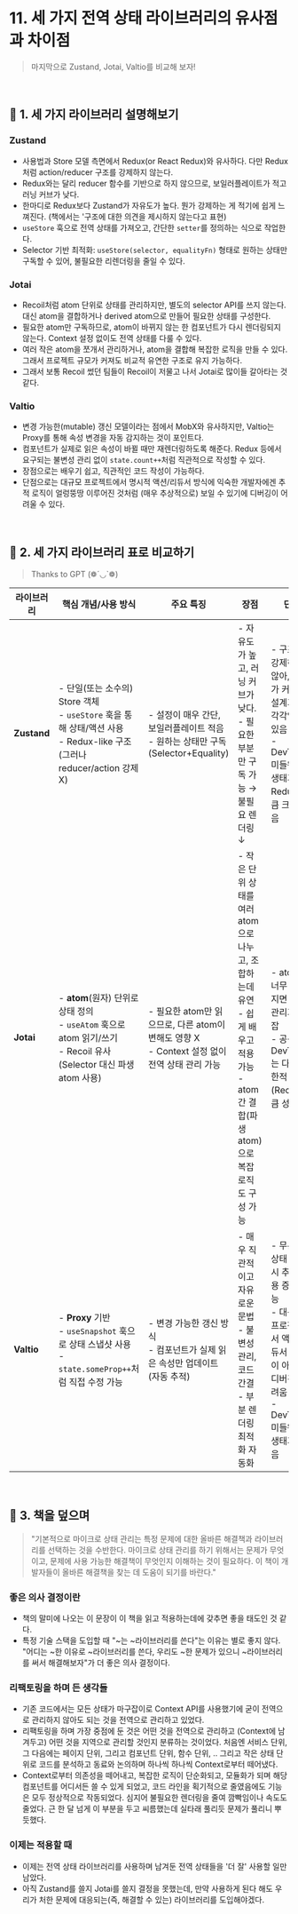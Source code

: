 # 11. 세 가지 전역 상태 라이브러리의 유사점과 차이점

> 마지막으로 Zustand, Jotai, Valtio를 비교해 보자!

<br/>

## 🔖 1. 세 가지 라이브러리 설명해보기

### Zustand

- 사용법과 Store 모델 측면에서 Redux(or React Redux)와 유사하다. 다만 Redux처럼 action/reducer 구조를 강제하지 않는다.
- Redux와는 달리 reducer 함수를 기반으로 하지 않으므로, 보일러플레이트가 적고 러닝 커브가 낮다.
- 한마디로 Redux보다 Zustand가 자유도가 높다. 뭔가 강제하는 게 적기에 쉽게 느껴진다. (책에서는 '구조에 대한 의견을 제시하지 않는다고 표현)
- `useStore` 훅으로 전역 상태를 가져오고, 간단한 `setter`를 정의하는 식으로 작업한다.
- Selector 기반 최적화: `useStore(selector, equalityFn)` 형태로 원하는 상태만 구독할 수 있어, 불필요한 리렌더링을 줄일 수 있다.

### Jotai

- Recoil처럼 atom 단위로 상태를 관리하지만, 별도의 selector API를 쓰지 않는다. 대신 atom을 결합하거나 derived atom으로 만들어 필요한 상태를 구성한다.
- 필요한 atom만 구독하므로, atom이 바뀌지 않는 한 컴포넌트가 다시 렌더링되지 않는다. Context 설정 없이도 전역 상태를 다룰 수 있다.
- 여러 작은 atom을 쪼개서 관리하거나, atom을 결합해 복잡한 로직을 만들 수 있다. 그래서 프로젝트 규모가 커져도 비교적 유연한 구조로 유지 가능하다.
- 그래서 보통 Recoil 썼던 팀들이 Recoil이 저물고 나서 Jotai로 많이들 갈아타는 것 같다.

### Valtio

- 변경 가능한(mutable) 갱신 모델이라는 점에서 MobX와 유사하지만, Valtio는 Proxy를 통해 속성 변경을 자동 감지하는 것이 포인트다.
- 컴포넌트가 실제로 읽은 속성이 바뀔 때만 재렌더링하도록 해준다. Redux 등에서 요구되는 불변성 관리 없이 `state.count++`처럼 직관적으로 작성할 수 있다.
- 장점으로는 배우기 쉽고, 직관적인 코드 작성이 가능하다.
- 단점으로는 대규모 프로젝트에서 명시적 액션/리듀서 방식에 익숙한 개발자에겐 추적 로직이 얼렁뚱땅 이루어진 것처럼 (매우 추상적으로) 보일 수 있기에 디버깅이 어려울 수 있다.

<br/>

## 🔖 2. 세 가지 라이브러리 표로 비교하기

> Thanks to GPT (❁´◡`❁)

| 라이브러리 | 핵심 개념/사용 방식 | 주요 특징 | 장점 | 단점 |
|---|---|---|---|---|
| **Zustand** | - 단일(또는 소수의) Store 객체<br/>- `useStore` 훅을 통해 상태/액션 사용<br/>- Redux-like 구조(그러나 reducer/action 강제 X) | - 설정이 매우 간단, 보일러플레이트 적음<br/>- 원하는 상태만 구독(Selector+Equality) | - 자유도가 높고, 러닝 커브가 낮다.<br/>- 필요한 부분만 구독 가능 → 불필요 렌더링 ↓ | - 구조를 강제하지 않아, 규모가 커지면 설계가 제각각일 수 있음<br/>- DevTools/미들웨어 생태계는 Redux만큼 크지 않음 |
| **Jotai** | - **atom**(원자) 단위로 상태 정의<br/>- `useAtom` 훅으로 atom 읽기/쓰기<br/>- Recoil 유사(Selector 대신 파생 atom 사용) | - 필요한 atom만 읽으므로, 다른 atom이 변해도 영향 X<br/>- Context 설정 없이 전역 상태 관리 가능 | - 작은 단위 상태를 여러 atom으로 나누고, 조합하는데 유연<br/>- 쉽게 배우고 적용 가능<br/>- atom 간 결합(파생 atom)으로 복잡 로직도 구성 가능 | - atom이 너무 많아지면 구조 관리가 복잡<br/>- 공식 DevTools는 다소 제한적 (Recoil만큼 성숙 X) |
| **Valtio** | - **Proxy** 기반<br/>- `useSnapshot` 훅으로 상태 스냅샷 사용<br/>- `state.someProp++`처럼 직접 수정 가능 | - 변경 가능한 갱신 방식<br/>- 컴포넌트가 실제 읽은 속성만 업데이트 (자동 추적) | - 매우 직관적이고 자유로운 문법<br/>- 불변성 관리, 코드 간결<br/>- 부분 렌더링 최적화 자동화 | - 무분별한 상태 변경 시 추적 비용 증가 가능<br/>- 대규모 프로젝트에서 액션/리듀서 기반이 아니라 디버깅 어려움<br/>- DevTools/미들웨어 생태계 적음 |

<br/>

## 🔖 3. 책을 덮으며

> "기본적으로 마이크로 상태 관리는 특정 문제에 대한 올바른 해결책과 라이브러리를 선택하는 것을 수반한다. 마이크로 상태 관리를 하기 위해서는 문제가 무엇이고, 문제에 사용 가능한 해결책이 무엇인지 이해하는 것이 필요하다. 이 책이 개발자들이 올바른 해결책을 찾는 데 도움이 되기를 바란다."

### 좋은 의사 결정이란

- 책의 말미에 나오는 이 문장이 이 책을 읽고 적용하는데에 갖추면 좋을 태도인 것 같다.
- 특정 기술 스택을 도입할 때 "~는 ~라이브러리를 쓴다"는 이유는 별로 좋지 않다. "어디는 ~한 이유로 ~라이브러리를 쓴다, 우리도 ~한 문제가 있으니 ~라이브러리를 써서 해결해보자"가 더 좋은 의사 결정이다.

### 리팩토링을 하며 든 생각들

- 기존 코드에서는 모든 상태가 마구잡이로 Context API를 사용했기에 굳이 전역으로 관리하지 않아도 되는 것을 전역으로 관리하고 있었다.
- 리팩토링을 하며 가장 중점에 둔 것은 어떤 것을 전역으로 관리하고 (Context에 남겨두고) 어떤 것을 지역으로 관리할 것인지 분류하는 것이었다. 처음엔 서비스 단위, 그 다음에는 페이지 단위, 그리고 컴포넌트 단위, 함수 단위, .. 그리고 작은 상태 단위로 코드를 분석하고 동료와 논의하며 하나씩 하나씩 Context로부터 떼어냈다.
- Context로부터 의존성을 떼어내고, 복잡한 로직이 단순화되고, 모듈화가 되며 해당 컴포넌트를 어디서든 쓸 수 있게 되었고, 코드 라인을 획기적으로 줄였음에도 기능은 모두 정상적으로 작동되었다. 심지어 불필요한 렌더링을 줄여 깜빡임이나 속도도 줄었다. 근 한 달 넘게 이 부분을 두고 씨름했는데 실타래 풀리듯 문제가 풀리니 뿌듯했다.

### 이제는 적용할 때

- 이제는 전역 상태 라이브러리를 사용하며 남겨둔 전역 상태들을 '더 잘' 사용할 일만 남았다.
- 아직 Zustand를 쓸지 Jotai를 쓸지 결정을 못했는데, 만약 사용하게 된다 해도 우리가 처한 문제에 대응되는(즉, 해결할 수 있는) 라이브러리를 도입해야겠다.
